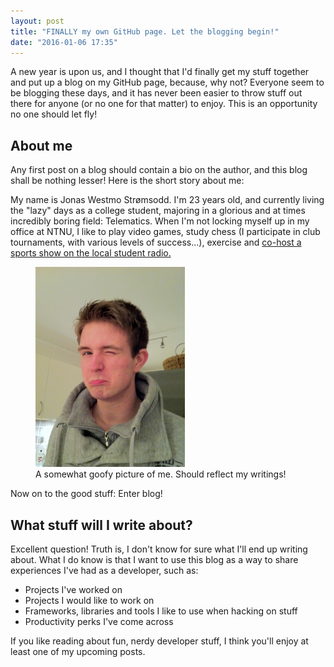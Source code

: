 ```yaml
---
layout: post
title: "FINALLY my own GitHub page. Let the blogging begin!"
date: "2016-01-06 17:35"
---
```


A new year is upon us, and I thought that I'd finally get my stuff together and put up a blog on my GitHub page, because, why not? Everyone seem to be blogging these days, and it has never been easier to throw stuff out there for anyone (or no one for that matter) to enjoy. This is an opportunity no one should let fly!

## About me
Any first post on a blog should contain a bio on the author, and this blog shall be nothing lesser! Here is the short story about me:

My name is Jonas Westmo Strømsodd. I'm 23 years old, and currently living the "lazy" days as a college student, majoring in a glorious and at times incredibly boring field: Telematics. When I'm not locking myself up in my office at NTNU, I like to play video games, study chess (I participate in club tournaments, with various levels of success...), exercise and [co-host a sports show on the local student radio.](http://dusken.no/radio/reservebenken/)

<figure>
  <img src="/public/img/profile_pic.jpg" alt="A picture of me" style="height: 20rem;">
  <figcaption>A somewhat goofy picture of me. Should reflect my writings!</figcaption>
</figure>

Now on to the good stuff: Enter blog!

## What stuff will I write about?

Excellent question! Truth is, I don't know for sure what I'll end up writing about. What I do know is that I want to use this blog as a way to share experiences I've had as a developer, such as:

* Projects I've worked on
* Projects I would like to work on
* Frameworks, libraries and tools I like to use when hacking on stuff
* Productivity perks I've come across

If you like reading about fun, nerdy developer stuff, I think you'll enjoy at least one of my upcoming posts.

